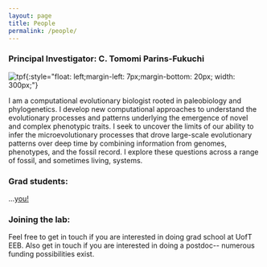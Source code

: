 ```yaml
---
layout: page
title: People
permalink: /people/
---
```



### Principal Investigator: C. Tomomi Parins-Fukuchi

![tpf](/assets/img/TPF.jpg){:style="float: left;margin-left: 7px;margin-bottom: 20px; width: 300px;"}  

I am a computational evolutionary biologist rooted in paleobiology and phylogenetics. I develop new computational approaches to understand the evolutionary processes and patterns underlying the emergence of novel and complex phenotypic traits. I seek to uncover the limits of our ability to infer the microevolutionary processes that drove large-scale evolutionary patterns over deep time by combining information from genomes, phenotypes, and the fossil record. I explore these questions across a range of fossil, and sometimes living, systems.

### Grad students:

...[you!](mailto:tomo.fukuchi@utoronto.ca) 

### Joining the lab:


Feel free to get in touch if you are interested in doing grad school at UofT EEB. Also get in touch if you are interested in doing a postdoc-- numerous funding possibilities exist.

